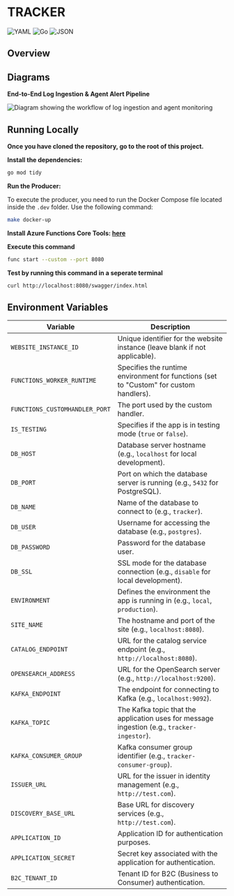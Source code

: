 # TRACKER
<p>
	<img src="https://img.shields.io/badge/YAML-CB171E.svg?style=default&logo=YAML&logoColor=white" alt="YAML">
	<img src="https://img.shields.io/badge/Go-00ADD8.svg?style=default&logo=Go&logoColor=white" alt="Go">
	<img src="https://img.shields.io/badge/JSON-000000.svg?style=default&logo=JSON&logoColor=white" alt="JSON">
</p>

## Overview


## Diagrams
**End-to-End Log Ingestion & Agent Alert Pipeline**

![Diagram showing the workflow of log ingestion and agent monitoring](https://github.com/user-attachments/assets/26c8b7a6-0d48-4609-bdfd-4ba045f79886)

## Running Locally
**Once you have cloned the repository, go to the root of this project.**

**Install the dependencies:**
```bash
go mod tidy
```
**Run the Producer:**

To execute the producer, you need to run the Docker Compose file located inside the `.dev` folder. Use the following command:
```bash
make docker-up
```

**Install Azure Functions Core Tools: [here](https://learn.microsoft.com/en-us/azure/azure-functions/functions-run-local?tabs=windows%2Cisolated-process%2Cnode-v4%2Cpython-v2%2Chttp-trigger%2Ccontainer-apps&pivots=programming-language-csharp#install-the-azure-functions-core-tools)**


**Execute this command**

```bash
func start --custom --port 8080
```

**Test by running this command in a seperate terminal**
```bash
curl http://localhost:8080/swagger/index.html
```

## Environment Variables

| Variable                   | Description                                                                                   |
|----------------------------|-----------------------------------------------------------------------------------------------|
| `WEBSITE_INSTANCE_ID`      | Unique identifier for the website instance (leave blank if not applicable).                   |
| `FUNCTIONS_WORKER_RUNTIME` | Specifies the runtime environment for functions (set to "Custom" for custom handlers).              |
| `FUNCTIONS_CUSTOMHANDLER_PORT` | The port used by the custom handler.                     |
| `IS_TESTING`               | Specifies if the app is in testing mode (`true` or `false`).                                   |
| `DB_HOST`                  | Database server hostname (e.g., `localhost` for local development).                           |
| `DB_PORT`                  | Port on which the database server is running (e.g., `5432` for PostgreSQL).                   |
| `DB_NAME`                  | Name of the database to connect to (e.g., `tracker`).                                         |
| `DB_USER`                  | Username for accessing the database (e.g., `postgres`).                                       |
| `DB_PASSWORD`              | Password for the database user.                                                               |
| `DB_SSL`                   | SSL mode for the database connection (e.g., `disable` for local development).                 |
| `ENVIRONMENT`              | Defines the environment the app is running in (e.g., `local`, `production`).                                  |
| `SITE_NAME`                | The hostname and port of the site (e.g., `localhost:8080`).                                       |
| `CATALOG_ENDPOINT`         | URL for the catalog service endpoint (e.g., `http://localhost:8080`).                         |
| `OPENSEARCH_ADDRESS`       | URL for the OpenSearch server (e.g., `http://localhost:9200`).                                |
| `KAFKA_ENDPOINT`           | The endpoint for connecting to Kafka (e.g., `localhost:9092`).                                          |
| `KAFKA_TOPIC`              | The Kafka topic that the application uses for message ingestion (e.g., `tracker-ingestor`).                            |
| `KAFKA_CONSUMER_GROUP`     | Kafka consumer group identifier (e.g., `tracker-consumer-group`).                             |
| `ISSUER_URL`               | URL for the issuer in identity management (e.g., `http://test.com`).                          |
| `DISCOVERY_BASE_URL`       | Base URL for discovery services (e.g., `http://test.com`).                                    |
| `APPLICATION_ID`           | Application ID for authentication purposes.                                                   |
| `APPLICATION_SECRET`       | Secret key associated with the application for authentication.                                |
| `B2C_TENANT_ID`            | Tenant ID for B2C (Business to Consumer) authentication.                                      |
